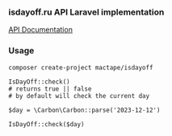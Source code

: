 ### isdayoff.ru API Laravel implementation

[API Documentation](https://www.isdayoff.ru/extapi/)

### Usage

`composer create-project mactape/isdayoff`

```
IsDayOff::check()
# returns true || false
# by default will check the current day

$day = \Carbon\Carbon::parse('2023-12-12') 

IsDayOff::check($day)
```
